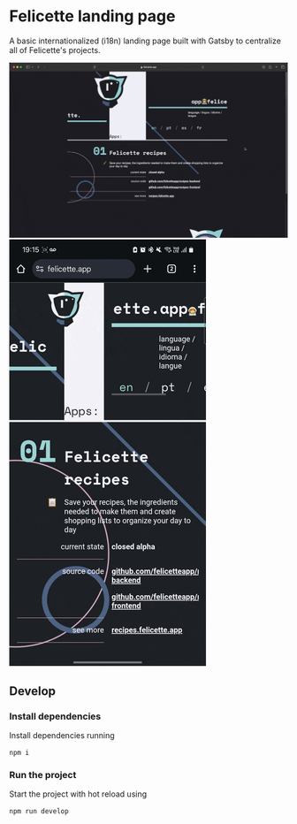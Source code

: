# Felicette landing page

A basic internationalized (i18n) landing page built with Gatsby
to centralize all of Felicette's projects.

![screen_desktop](screen_desktop.gif)
![screen_mobile](screen_mobile.gif)

## Develop

### Install dependencies

Install dependencies running

```shell
npm i
```

### Run the project

Start the project with hot reload using

```shell
npm run develop
```
